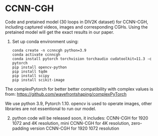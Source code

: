# CCNN-CGH

Code and pretained model (30 loops in DIV2K dataset) for CCNN-CGH, including captured videos, images and corresponding CGHs. Using the pretained model will get the exact results in our paper. 


1. Set up conda environment using:

       conda create -n ccnncgh python=3.9
       conda activate ccnncgh
       conda install pytorch torchvision torchaudio cudatoolkit=11.3 -c pytorch
       pip install opencv-python
       pip install tqdm
       pip install scipy
       pip install scikit-image
             
The complexPytorch for better better compatibility with complex values is from: https://github.com/wavefrontshaping/complexPyTorch

We use python 3.9, Pytorch 1.10. opencv is used to operate images, other libraries are not essentional to run our model.

2. python code will be released soon, it includes: CCNN-CGH for 1920 1072 and 4K resolution, mini CCNN-CGH for 4K resolution, zero-padding version CCNN-CGH for 1920 1072 resolution
